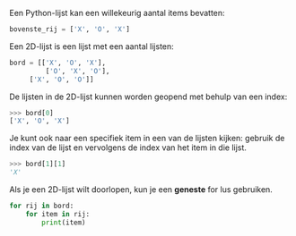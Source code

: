 Een Python-lijst kan een willekeurig aantal items bevatten:

``` python
bovenste_rij = ['X', 'O', 'X']
```

Een 2D-lijst is een lijst met een aantal lijsten:

``` python
bord = [['X', 'O', 'X'],
         ['O', 'X', 'O'],
     ['X', 'O', 'O']]
```

De lijsten in de 2D-lijst kunnen worden geopend met behulp van een index:

``` python
>>> bord[0]
['X', 'O', 'X']
```

Je kunt ook naar een specifiek item in een van de lijsten kijken: gebruik de index van de lijst en vervolgens de index van het item in die lijst.

``` python
>>> bord[1][1]
'X'
```

Als je een 2D-lijst wilt doorlopen, kun je een **geneste** for lus gebruiken.

``` python
for rij in bord:
    for item in rij:
        print(item)
```

